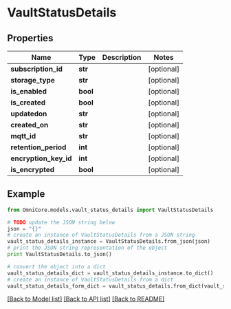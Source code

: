 # VaultStatusDetails


## Properties
Name | Type | Description | Notes
------------ | ------------- | ------------- | -------------
**subscription_id** | **str** |  | [optional] 
**storage_type** | **str** |  | [optional] 
**is_enabled** | **bool** |  | [optional] 
**is_created** | **bool** |  | [optional] 
**updatedon** | **str** |  | [optional] 
**created_on** | **str** |  | [optional] 
**mqtt_id** | **str** |  | [optional] 
**retention_period** | **int** |  | [optional] 
**encryption_key_id** | **int** |  | [optional] 
**is_encrypted** | **bool** |  | [optional] 

## Example

```python
from OmniCore.models.vault_status_details import VaultStatusDetails

# TODO update the JSON string below
json = "{}"
# create an instance of VaultStatusDetails from a JSON string
vault_status_details_instance = VaultStatusDetails.from_json(json)
# print the JSON string representation of the object
print VaultStatusDetails.to_json()

# convert the object into a dict
vault_status_details_dict = vault_status_details_instance.to_dict()
# create an instance of VaultStatusDetails from a dict
vault_status_details_form_dict = vault_status_details.from_dict(vault_status_details_dict)
```
[[Back to Model list]](../README.md#documentation-for-models) [[Back to API list]](../README.md#documentation-for-api-endpoints) [[Back to README]](../README.md)



